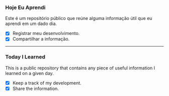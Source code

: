 ### Hoje Eu Aprendi
Este é um repositório público que reúne alguma informação útil que eu aprendi em um dado dia.
- [x] Registrar meu desenvolvimento.
- [x] Compartilhar a informação.
---
### Today I Learned
This is a public repository that contains any piece of useful information I learned on a given day.
- [x] Keep a track of my development.
- [x] Share the information.
